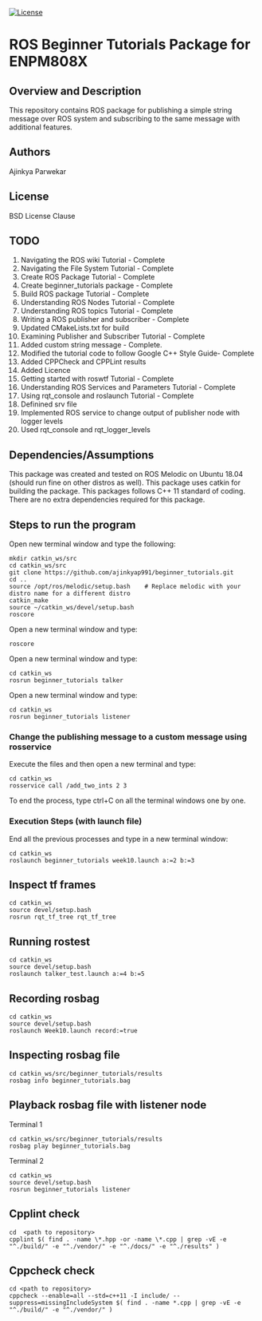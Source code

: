 [![License](https://img.shields.io/badge/License-BSD%203--Clause-blue.svg)](https://opensource.org/licenses/BSD-3-Clause)
# ROS Beginner Tutorials Package for ENPM808X

## Overview and Description

This repository contains ROS package for publishing a simple string message over ROS system and subscribing to the same message with additional features.

## Authors

Ajinkya Parwekar

## License

BSD License Clause

## TODO
1. Navigating the ROS wiki Tutorial - Complete
2. Navigating the File System Tutorial - Complete
3. Create ROS Package Tutorial - Complete
4. Create beginner_tutorials package - Complete
5. Build ROS package Tutorial - Complete
6. Understanding ROS Nodes Tutorial - Complete
7. Understanding ROS topics Tutorial - Complete
8. Writing a ROS publisher and subscriber - Complete
9. Updated CMakeLists.txt for build
10. Examining Publisher and Subscriber Tutorial - Complete
11. Added custom string message - Complete.
12. Modified the tutorial code to follow Google C++ Style Guide- Complete
13. Added CPPCheck and CPPLint results
14. Added Licence
15. Getting started with roswtf Tutorial - Complete
16. Understanding ROS Services and Parameters Tutorial - Complete
17. Using rqt_console and roslaunch Tutorial - Complete
18. Definined srv file
19. Implemented ROS service to change output of publisher node with logger levels
20. Used rqt_console and rqt_logger_levels

## Dependencies/Assumptions

This package was created and tested on ROS Melodic on Ubuntu 18.04 (should run fine on other distros as well).
This package uses catkin for building the package.
This packages follows C++ 11 standard of coding.
There are no extra dependencies required for this package.

## Steps to run the program
Open new terminal window and type the following:
```
mkdir catkin_ws/src
cd catkin_ws/src
git clone https://github.com/ajinkyap991/beginner_tutorials.git
cd ..
source /opt/ros/melodic/setup.bash    # Replace melodic with your distro name for a different distro
catkin_make
source ~/catkin_ws/devel/setup.bash
roscore
```
Open a new terminal window and type:
```
roscore
```
Open a new terminal window and type:
```
cd catkin_ws
rosrun beginner_tutorials talker
```
Open a new terminal window and type:
```
cd catkin_ws
rosrun beginner_tutorials listener
```
### Change the publishing message to a custom message using rosservice

Execute the files and then open a new terminal and type:
```
cd catkin_ws
rosservice call /add_two_ints 2 3
```
To end the process, type ctrl+C on all the terminal windows one by one.

### Execution Steps (with launch file)
End all the previous processes and type in a new terminal window:
```
cd catkin_ws
roslaunch beginner_tutorials week10.launch a:=2 b:=3
```
## Inspect tf frames
```
cd catkin_ws
source devel/setup.bash
rosrun rqt_tf_tree rqt_tf_tree
```
## Running rostest
```
cd catkin_ws
source devel/setup.bash
roslaunch talker_test.launch a:=4 b:=5
```
## Recording rosbag
```
cd catkin_ws
source devel/setup.bash
roslaunch Week10.launch record:=true
```
## Inspecting rosbag file
```
cd catkin_ws/src/beginner_tutorials/results
rosbag info beginner_tutorials.bag
```
## Playback rosbag file with listener node
Terminal 1
```
cd catkin_ws/src/beginner_tutorials/results
rosbag play beginner_tutorials.bag
```
Terminal 2
```
cd catkin_ws
source devel/setup.bash
rosrun beginner_tutorials listener
```
## Cpplint check
```
cd  <path to repository>
cpplint $( find . -name \*.hpp -or -name \*.cpp | grep -vE -e "^./build/" -e "^./vendor/" -e "^./docs/" -e "^./results" )

```

## Cppcheck check
```
cd <path to repository>
cppcheck --enable=all --std=c++11 -I include/ --suppress=missingIncludeSystem $( find . -name *.cpp | grep -vE -e "^./build/" -e "^./vendor/" )

```